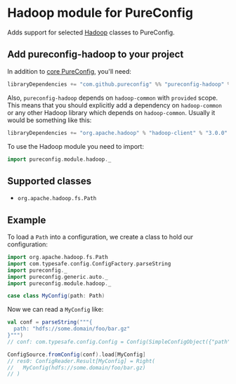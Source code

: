 # Hadoop module for PureConfig

Adds support for selected [Hadoop](http://hadoop.apache.org/) classes to PureConfig.

## Add pureconfig-hadoop to your project

In addition to [core PureConfig](https://github.com/pureconfig/pureconfig), you'll need:

```scala
libraryDependencies += "com.github.pureconfig" %% "pureconfig-hadoop" % "0.14.1"
```

Also, `pureconfig-hadoop` depends on `hadoop-common` with `provided` scope. This means that you should explicitly add a dependency on `hadoop-common` or any other Hadoop library which depends on `hadoop-common`. Usually it would be something like this:

```scala
libraryDependencies += "org.apache.hadoop" % "hadoop-client" % "3.0.0"
```

To use the Hadoop module you need to import:
```scala
import pureconfig.module.hadoop._
```

## Supported classes

* `org.apache.hadoop.fs.Path`

## Example

To load a `Path` into a configuration, we create a class to hold our configuration:

```scala
import org.apache.hadoop.fs.Path
import com.typesafe.config.ConfigFactory.parseString
import pureconfig._
import pureconfig.generic.auto._
import pureconfig.module.hadoop._

case class MyConfig(path: Path)
```

Now we can read a `MyConfig` like:
```scala
val conf = parseString("""{
  path: "hdfs://some.domain/foo/bar.gz"
}""")
// conf: com.typesafe.config.Config = Config(SimpleConfigObject({"path":"hdfs://some.domain/foo/bar.gz"}))

ConfigSource.fromConfig(conf).load[MyConfig]
// res0: ConfigReader.Result[MyConfig] = Right(
//   MyConfig(hdfs://some.domain/foo/bar.gz)
// )
```
